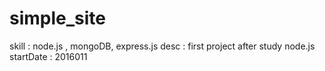 # simple_site
skill : node.js , mongoDB, express.js
desc  : first project after study node.js   
startDate : 2016011
